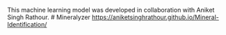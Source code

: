 This machine learning model was developed in collaboration with Aniket Singh Rathour.
﻿# Mineralyzer
https://aniketsinghrathour.github.io/Mineral-Identification/
